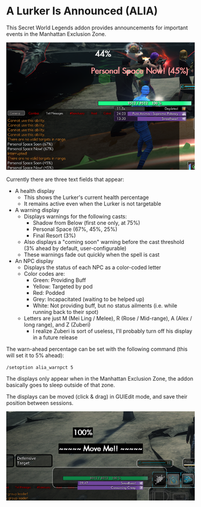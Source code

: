# A Lurker Is Announced (ALIA)
This Secret World Legends addon provides announcements for important events in the Manhattan Exclusion Zone.

![Screenshot of addon during encounter](alia_ps.png)

Currently there are three text fields that appear:
- A health display 
  - This shows the Lurker's current health percentage
  - It remains active even when the Lurker is not targetable
- A warning display
  - Displays warnings for the following casts:
    - Shadow from Below (first one only, at 75%)
    - Personal Space (67%, 45%, 25%)
    - Final Resort (3%)
  - Also displays a "coming soon" warning before the cast threshold (3% ahead by default, user-configurable)
  - These warnings fade out quickly when the spell is cast
- An NPC display
  - Displays the status of each NPC as a color-coded letter
  - Color codes are:
    - Green: Providing Buff
    - Yellow: Targeted by pod
    - Red: Podded
    - Grey: Incapacitated (waiting to be helped up)
    - White: Not providing buff, but no status ailments (i.e. while running back to their spot)
  - Letters are just M (Mei Ling / Melee), R (Rose / Mid-range), A (Alex / long range), and Z (Zuberi)
    - I realize Zuberi is sort of useless, I'll probably turn off his display in a future release

The warn-ahead percentage can be set with the following command (this will set it to 5% ahead):

`/setoption alia_warnpct 5`

The displays only appear when in the Manhattan Exclusion Zone, the addon basically goes to sleep outside of that zone.

The displays can be moved (click & drag) in GUIEdit mode, and save their position between sessions.

![Screenshot in GUIEdit Mode](alia_guiedit.png)

